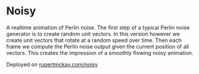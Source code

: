 # Noisy

A realtime animation of Perlin noise. The first step of a typical Perlin noise generator is to create random unit vectors. In this version however we create unit vectors that rotate at a random speed over time. Then each frame we compute the Perlin noise output given the current position of all vectors. This creates the impression of a smoothly flowing noisy animation.

Deployed on [rupertmckay.com/noisy](https://rupertmckay.com/noisy)
